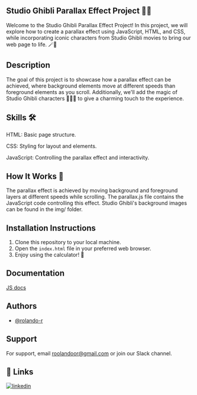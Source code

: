 ## Studio Ghibli Parallax Effect Project 🌌🎥

Welcome to the Studio Ghibli Parallax Effect Project! In this project, we will explore how to create a parallax effect using JavaScript, HTML, and CSS, while incorporating iconic characters from Studio Ghibli movies to bring our web page to life. 🪄🌟

## Description

The goal of this project is to showcase how a parallax effect can be achieved, where background elements move at different speeds than foreground elements as you scroll. Additionally, we'll add the magic of Studio Ghibli characters 🧙‍♂️🌸 to give a charming touch to the experience.

## Skills 🛠
HTML: Basic page structure.

CSS: Styling for layout and elements.

JavaScript: Controlling the parallax effect and interactivity.

## How It Works 🔄
The parallax effect is achieved by moving background and foreground layers at different speeds while scrolling. The parallax.js file contains the JavaScript code controlling this effect. Studio Ghibli's background images can be found in the img/ folder.

## Installation Instructions

1. Clone this repository to your local machine.
2. Open the `index.html` file in your preferred web browser.
3. Enjoy using the calculator! 🚀

## Documentation

[JS docs](https://developer.mozilla.org/es/docs/Web/JavaScript)

## Authors

- [@rolando-r](https://www.github.com/rolando-r)

## Support

For support, email roolandoor@gmail.com or join our Slack channel.

## 🔗 Links
[![linkedin](https://img.shields.io/badge/linkedin-0A66C2?style=for-the-badge&logo=linkedin&logoColor=white)](https://www.linkedin.com/in/rolando-rodriguez-garcia)
